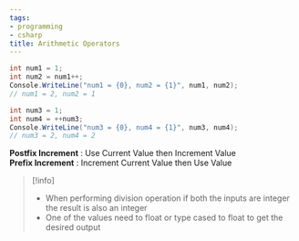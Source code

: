 ```yaml
---
tags:
- programming
- csharp
title: Arithmetic Operators
---
```


````csharp
int num1 = 1;
int num2 = num1++;
Console.WriteLine("num1 = {0}, num2 = {1}", num1, num2);
// num1 = 2, num2 = 1

int num3 = 1;
int num4 = ++num3;
Console.WriteLine("num3 = {0}, num4 = {1}", num3, num4);
// num3 = 2, num4 = 2
````

**Postfix Increment** : Use Current Value then Increment Value  
**Prefix Increment** : Increment Current Value then Use Value

 > [!info]
 > * When performing division operation if both the inputs are integer the result is also an integer
 > * One of the values need to float or type cased to float to get the desired output